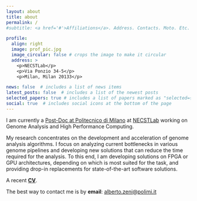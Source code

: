 ```yaml
---
layout: about
title: about
permalink: /
#subtitle: <a href='#'>Affiliations</a>. Address. Contacts. Moto. Etc.

profile:
  align: right
  image: prof_pic.jpg
  image_circular: false # crops the image to make it circular
  address: >
    <p>NECSTLab</p>
    <p>Via Ponzio 34-5</p>
    <p>Milan, Milan 20133</p>

news: false  # includes a list of news items
latest_posts: false  # includes a list of the newest posts
selected_papers: true # includes a list of papers marked as "selected={true}"
social: true  # includes social icons at the bottom of the page
---
```


I am currently a [Post-Doc at Politecnico di Milano](https://www.polimi.it/) at [NECSTLab](https://necst.it/) working on Genome Analysis and High Performance Computing. 

My research concentrates on the development and acceleration of genome analysis algorithms. 
I focus on analyzing current bottlenecks in various genome pipelines and developing new solutions that can reduce the time required for the analysis. 
To this end, I am developing solutions on FPGA or GPU architectures, depending on which is most suited for the task, and providing drop-in replacements for state-of-the-art software solutions.

A recent **[CV](https://drive.google.com/file/d/1WJLMEXtJG1YmowTJXgJu-8gEUum0ho8G/view?usp=sharing)**.

The best way to contact me is by **email**: alberto.zeni@polimi.it

<!-- Write your biography here. Tell the world about yourself. Link to your favorite [subreddit](http://reddit.com). You can put a picture in, too. The code is already in, just name your picture `prof_pic.jpg` and put it in the `img/` folder.

Put your address / P.O. box / other info right below your picture. You can also disable any these elements by editing `profile` property of the YAML header of your `_pages/about.md`. Edit `_bibliography/papers.bib` and Jekyll will render your [publications page](/al-folio/publications/) automatically.

Link to your social media connections, too. This theme is set up to use [Font Awesome icons](http://fortawesome.github.io/Font-Awesome/) and [Academicons](https://jpswalsh.github.io/academicons/), like the ones below. Add your Facebook, Twitter, LinkedIn, Google Scholar, or just disable all of them. -->
